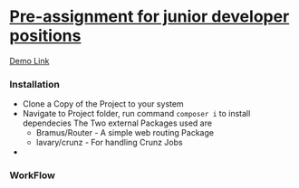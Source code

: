 # [Pre-assignment for junior developer positions](https://www.reaktor.com/junior-dev-assignment/)

[Demo Link](https://reaktor.malico.me/)

### Installation

* Clone a Copy of the Project to your system
* Navigate to Project folder, run command `composer i` to install dependecies
  The Two external Packages used are 
  - Bramus/Router - A simple web routing Package
  - lavary/crunz - For handling Crunz Jobs
* 

### WorkFlow
